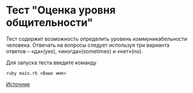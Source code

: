 # Тест "Оценка уровня общительности"

Тест содержит возможность определить уровень коммуникабельности человека. Отвечать на вопросы следует используя три варианта ответов – «да»(yes), «иногда»(sometimes) и «нет»(no).

Для запуска теста введите команду

`ruby main.rb <Ваше имя>`

<a href="http://psyliсst.net/praktikum/00003.htm">Источник</a>